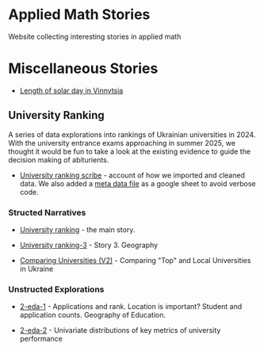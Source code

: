 # Applied Math Stories
Website collecting interesting stories in applied math 
# Miscellaneous Stories 

- [Length of solar day in Vinnytsia](https://raw.githack.com/olesandr-k/applied-math-stories/refs/heads/main/analysis/solar-day/solar-day-vinnytsia.html)

## University Ranking 

A series of data explorations into rankings of Ukrainian universities in 2024. With the university entrance exams approaching in summer 2025, we thought it would be fun to take a look at the existing evidence to guide the decision making of abiturients. 

- [University ranking scribe](https://raw.githack.com/olesandr-k/applied-math-stories/main/analysis/university-ranking/1-scribe.html) - account of how we imported and cleaned data. We also added a [meta data file](https://docs.google.com/spreadsheets/d/1MbTBWkIPMeIIjmLH4Q__TVWUg9y9KqTY34MwWYP0HoM/edit?gid=0#gid=0) as a google sheet to avoid verbose code.

### Structed Narratives 

- [University ranking](https://raw.githack.com/olesandr-k/applied-math-stories/refs/heads/main/analysis/university-ranking/university-ranking.html) - the main story.

- [University ranking-3](https://raw.githack.com/olesandr-k/applied-math-stories/refs/heads/main/analysis/university-ranking/university-ranking-3.html) - Story 3. Geography

- [Comparing Universities (V2)](https://raw.githack.com/oleksandkov/applied-math-stories/9928e378ce1288ca6dd354ad48fc719fc5129282/analysis/university-ranking/comparing-universities-v2.html) - Comparing "Top" and Local Universities in Ukraine

### Unstructed Explorations 

- [2-eda-1](https://raw.githack.com/olesandr-k/applied-math-stories/main/analysis/university-ranking/2-eda-1.html) - Applications and rank. Location is important? Student and application counts. Geography of Education.

- [2-eda-2](https://raw.githack.com/olesandr-k/applied-math-stories/main/analysis/university-ranking/2-eda-2.html) - Univariate distributions of key metrics of university performance 
